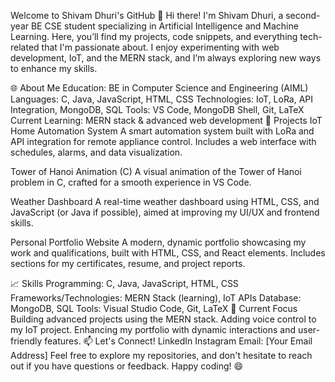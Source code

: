 Welcome to Shivam Dhuri's GitHub 🚀 Hi there! I'm Shivam Dhuri, a second-year BE CSE student specializing in Artificial Intelligence and Machine Learning. Here, you’ll find my projects, code snippets, and everything tech-related that I'm passionate about. I enjoy experimenting with web development, IoT, and the MERN stack, and I’m always exploring new ways to enhance my skills.

🌐 About Me Education: BE in Computer Science and Engineering (AIML) Languages: C, Java, JavaScript, HTML, CSS Technologies: IoT, LoRa, API Integration, MongoDB, SQL Tools: VS Code, MongoDB Shell, Git, LaTeX Current Learning: MERN stack & advanced web development 🔧 Projects IoT Home Automation System A smart automation system built with LoRa and API integration for remote appliance control. Includes a web interface with schedules, alarms, and data visualization.

Tower of Hanoi Animation (C) A visual animation of the Tower of Hanoi problem in C, crafted for a smooth experience in VS Code.

Weather Dashboard A real-time weather dashboard using HTML, CSS, and JavaScript (or Java if possible), aimed at improving my UI/UX and frontend skills.

Personal Portfolio Website A modern, dynamic portfolio showcasing my work and qualifications, built with HTML, CSS, and React elements. Includes sections for my certificates, resume, and project reports.

📈 Skills Programming: C, Java, JavaScript, HTML, CSS Frameworks/Technologies: MERN Stack (learning), IoT APIs Database: MongoDB, SQL Tools: Visual Studio Code, Git, LaTeX 🎯 Current Focus Building advanced projects using the MERN stack. Adding voice control to my IoT project. Enhancing my portfolio with dynamic interactions and user-friendly features. 📫 Let's Connect! LinkedIn Instagram Email: [Your Email Address] Feel free to explore my repositories, and don't hesitate to reach out if you have questions or feedback. Happy coding! 😄
